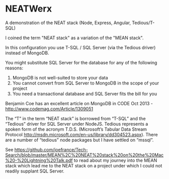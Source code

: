 NEATWerx
========

A demonstration of the NEAT stack (Node, Express, Angular, Tedious/T-SQL)

I coined the term "NEAT stack" as a variation of the "MEAN stack".

In this configuration you use T-SQL / SQL Server (via the Tedious driver) instead of MongoDB.

You might substitute SQL Server for the database for any of the following reasons:

  1. MongoDB is not well-suited to store your data
  2. You cannot convert from SQL Server to MongoDB in the scope of your project
  3. You need a transactional database and SQL Server fits the bill for you
  
Benjamin Coe has an excellent article on MongoDB in CODE Oct 2013 - http://www.codemag.com/Article/1309051

The “T” in the term “NEAT stack” is borrowed from “T-SQL” and the “Tedious” driver for SQL 
Server under NodeJS. Tedious represents a spoken form of the acronym T.D.S. (Microsoft’s 
Tabular Data Stream Protocol http://msdn.microsoft.com/en-us/library/dd304523.aspx). There are a number of “tedious” node packages but I have settled on “mssql”.

See https://github.com/joefrance/Tech-Search/blob/master/MEAN%2C%20NEAT%20stack%20on%20the%20Mac%20-%20Lightning%20Talk.pdf to read about my journey into the MEAN stack which lead me to the NEAT stack on a project under which I could not readily supplant SQL Server.
